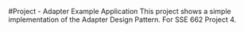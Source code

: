 #Project - Adapter Example Application
This project shows a simple implementation of the Adapter Design Pattern.
For SSE 662 Project 4.
